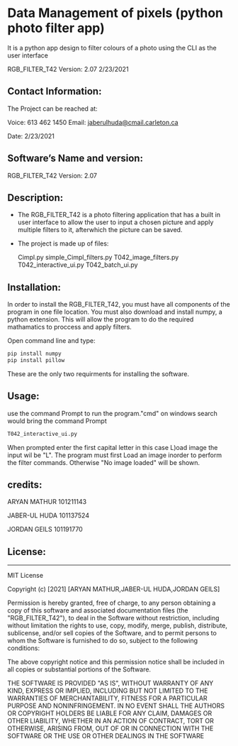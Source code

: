# Data Management of pixels (python photo filter app)
It is a python app design to filter colours of a photo using the CLI as the user interface


RGB_FILTER_T42 Version: 2.07 2/23/2021

## Contact Information:
The Project can be reached at:

Voice: 613 462 1450
Email: jaberulhuda@cmail.carleton.ca

Date: 2/23/2021

## Software’s Name and version:
RGB_FILTER_T42 Version: 2.07

## Description:

- The RGB_FILTER_T42 is a photo filtering application that has a built in user interface to allow the user to input 
 a chosen picture and apply multiple filters to it, afterwhich the picture can be saved.

- The project is made up of files:
  
  Cimpl.py
  simple_Cimpl_filters.py
  T042_image_filters.py
  T042_interactive_ui.py 
  T042_batch_ui.py


## Installation:

In order to install the RGB_FILTER_T42, you must have all components of the program in one file location. 
You must also download and install numpy, a python extension. This will allow the program to do the required
mathamatics to proccess and apply filters. 

Open command line and type: 
```Bash
pip install numpy
pip install pillow
```

These are the only two requirments for installing the software.

## Usage:

use the command Prompt to run the program."cmd" on windows search would bring the command Prompt 

```Bash
T042_interactive_ui.py
```

When prompted enter the first capital letter in this case L)oad image the input wil be "L".
The program must first Load an image inorder to perform the filter commands.
Otherwise "No image loaded" will be shown.


## credits:

ARYAN MATHUR 101211143

JABER-UL HUDA  101137524

JORDAN GEILS 101191770



## License:
--------

MIT License

Copyright (c) [2021] [ARYAN MATHUR,JABER-UL HUDA,JORDAN GEILS]

Permission is hereby granted, free of charge, to any person obtaining a copy
of this software and associated documentation files (the "RGB_FILTER_T42"), to deal
in the Software without restriction, including without limitation the rights
to use, copy, modify, merge, publish, distribute, sublicense, and/or sell
copies of the Software, and to permit persons to whom the Software is
furnished to do so, subject to the following conditions:

The above copyright notice and this permission notice shall be included in all
copies or substantial portions of the Software.

THE SOFTWARE IS PROVIDED "AS IS", WITHOUT WARRANTY OF ANY KIND, EXPRESS OR
IMPLIED, INCLUDING BUT NOT LIMITED TO THE WARRANTIES OF MERCHANTABILITY,
FITNESS FOR A PARTICULAR PURPOSE AND NONINFRINGEMENT. IN NO EVENT SHALL THE
AUTHORS OR COPYRIGHT HOLDERS BE LIABLE FOR ANY CLAIM, DAMAGES OR OTHER
LIABILITY, WHETHER IN AN ACTION OF CONTRACT, TORT OR OTHERWISE, ARISING FROM,
OUT OF OR IN CONNECTION WITH THE SOFTWARE OR THE USE OR OTHER DEALINGS IN THE
SOFTWARE 
